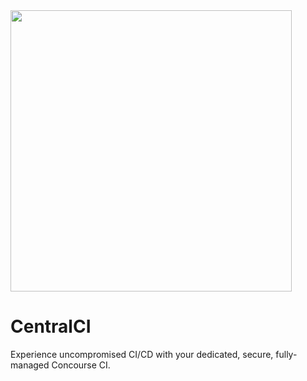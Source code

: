 <img src="https://github.com/user-attachments/assets/9953b3a7-4a9e-49f9-bdc7-bd07cbb5fd30" width="450">

# CentralCI
Experience uncompromised CI/CD with your dedicated, secure, fully-managed Concourse CI.
